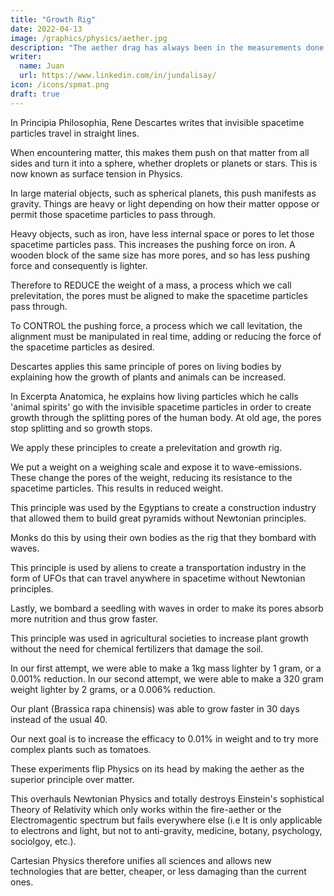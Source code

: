 ```yaml
---
title: "Growth Rig"
date: 2022-04-13
image: /graphics/physics/aether.jpg
description: "The aether drag has always been in the measurements done by physicists on light"
writer:
  name: Juan
  url: https://www.linkedin.com/in/jundalisay/
icon: /icons/spmat.png
draft: true
---
```




In Principia Philosophia, Rene Descartes writes that invisible spacetime particles travel in straight lines. 



When encountering matter, this makes them push on that matter from all sides and turn it into a sphere, whether droplets or planets or stars. This is now known as surface tension in Physics.

In large material objects, such as spherical planets, this push manifests as gravity. Things are heavy or light depending on how their matter oppose or permit those spacetime particles to pass through. 

Heavy objects, such as iron, have less internal space or pores to let those spacetime particles pass. This increases the pushing force on iron. A wooden block of the same size has more pores, and so has less pushing force and consequently is lighter. 

Therefore to REDUCE the weight of a mass, a process which we call prelevitation, the pores must be aligned to make the spacetime particles pass through.

To CONTROL the pushing force, a process which we call levitation, the alignment must be manipulated in real time, adding or reducing the force of the spacetime particles as desired.

Descartes applies this same principle of pores on living bodies by explaining how the growth of plants and animals can be increased.

In Excerpta Anatomica, he explains how living particles which he calls 'animal spirits' go with the invisible spacetime particles in order to create growth through the splitting pores of the human body. At old age, the pores stop splitting and so growth stops. 

We apply these principles to create a prelevitation and growth rig.

We put a weight on a weighing scale and expose it to wave-emissions. These change the pores of the weight, reducing its resistance to the spacetime particles. This results in reduced weight. 

This principle was used by the Egyptians to create a construction industry that allowed them to build great pyramids without Newtonian principles. 

Monks do this by using their own bodies as the rig that they bombard with waves.

This principle is used by aliens to create a transportation industry in the form of UFOs that can travel anywhere in spacetime without Newtonian principles.

Lastly, we bombard a seedling with waves in order to make its pores absorb more nutrition and thus grow faster. 

This principle was used in agricultural societies to increase plant growth without the need for chemical fertilizers that damage the soil. 

In our first attempt, we were able to make a 1kg mass lighter by 1 gram, or a 0.001% reduction. In our second attempt, we were able to make a 320 gram weight lighter by 2 grams, or a 0.006% reduction. 

Our plant (Brassica rapa chinensis) was able to grow faster in 30 days instead of the usual 40. 

Our next goal is to increase the efficacy to 0.01% in weight and to try more complex plants such as tomatoes. 

These experiments flip Physics on its head by making the aether as the superior principle over matter. 

This overhauls Newtonian Physics and totally destroys Einstein's sophistical Theory of Relativity which only works within the fire-aether or the Electromagentic spectrum but fails everywhere else (i.e It is only applicable to electrons and light, but not to anti-gravity, medicine, botany, psychology, sociolgoy, etc.).

Cartesian Physics therefore unifies all sciences and allows new technologies that are better, cheaper, or less damaging than the current ones.





<!-- 

In Principia Philosophia, Rene Descartes writes that invisible spacetime particles travel in straight lines. 

When encountering matter, this makes them push on that matter from all sides and turn it into a sphere, whether droplets or planets or stars. This is now known as surface tension in Physics.

In large material objects, such as spherical planets, this push manifests as gravity. Things are heavy or light depending on how their matter oppose or permit those spacetime particles to pass through. 

Heavy objects, such as iron, have less internal space or pores to let those spacetime particles pass. This increases the pushing force on iron. 

A wooden block of the same size has more pores, and so has less pushing force and consequently is lighter. 

Therefore to REDUCE the weight of a mass, a process which we call prelevitation, the pores must be aligned to make the spacetime particles pass through.

To CONTROL the pushing force, a process which we call levitation, the alignment must be manipulated in real time, adding or reducing the force of the spacetime particles as desired.

Descartes applies this same principle of pores and force on living bodies by explaining how the growth of plants and animals can be increased.

In Excerpta Anatomica, he explains how living particles which he calls 'animal spirits' go with the invisible spacetime particles in order to create growth through the splitting pores of the human body. 

At old age, the pores stop splitting and so growth stops as the spacetime particles have nowhere to expand to. 

We apply these principles to create a prelevitation and growth rig.

We put a weight on a weighing scale and expose it to wave-emissions. These change the pores of the weight, reducing its resistance to the spacetime particles. This results in reduced weight.

This principle was used by the Egyptians to create a construction industry that allowed them to build great pyramids without Newtonian principles. 

Monks do this by using their own bodies as a levitation rig that they bombard with waves.

This principle is used by aliens to create a transportation industry in the form of UFOs that can travel anywhere in spacetime without Newtonian principles.

Lastly, we bombard a seedling with waves in order to make its pores absorb more nutrition and thus grow faster. 

This principle was used in agricultural societies to increase plant growth without the need for chemical fertilizers that damage the soil. 

In our first attempt, we were able to make a 1kg mass lighter by 1 gram, or a 0.001% reduction. 

In our second attempt, we were able to make a 320 gram weight lighter by 2 grams, or a 0.006% reduction. 

Our plant (Brassica rapa chinensis) was able to grow faster in 30 days instead of the usual 40. 

Our next goal is to increase the efficacy to 0.01% in weight and to try more complex plants such as tomatoes. 

These experiments flip Physics on its head by making the aether as the superior principle over matter. 

This overhauls Newtonian Physics and totally destroys Einstein's sophistical Theory of Relativity which only works within the fire-aether or the Electromagentic spectrum but fails everywhere else (i.e It is only applicable to electrons and light, but not to anti-gravity, medicine, botany, psychology, sociolgoy, etc.).

Cartesian Physics therefore unifies all sciences and allows new technologies that are better, cheaper, or less damaging than the current ones. -->
